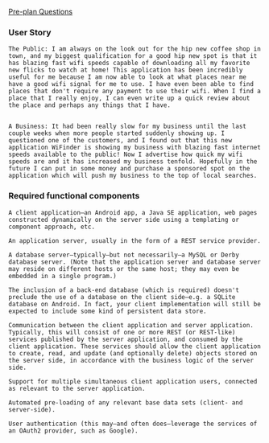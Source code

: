[Pre-plan Questions](https://docs.google.com/document/d/1mr8ka6Eie1mqVCCTtaQo3AsQcWsb4ddqSjArOm4hTF8/edit?usp=sharing)


### User Story

    The Public: I am always on the look out for the hip new coffee shop in town, and my biggest qualification for a good hip new spot is that it has blazing fast wifi speeds capable of downloading all my favorite new flicks to watch at home! This application has been incredibly useful for me because I am now able to look at what places near me have a good wifi signal for me to use. I have even been able to find places that don't require any payment to use their wifi. When I find a place that I really enjoy, I can even write up a quick review about the place and perhaps any things that I have. 


    A Business: It had been really slow for my business until the last couple weeks when more people started suddenly showing up. I questioned one of the customers, and I found out that this new application WiFinder is showing my business with blazing fast internet speeds available to the public! Now I advertise how quick my wifi speeds are and it has increased my business tenfold. Hopefully in the future I can put in some money and purchase a sponsored spot on the application which will push my business to the top of local searches. 


### Required functional components

    A client application—an Android app, a Java SE application, web pages constructed dynamically on the server side using a templating or component approach, etc.

    An application server, usually in the form of a REST service provider.

    A database server—typically—but not necessarily—a MySQL or Derby database server. (Note that the application server and database server may reside on different hosts or the same host; they may even be embedded in a single program.)

    The inclusion of a back-end database (which is required) doesn't preclude the use of a database on the client side—e.g. a SQLite database on Android. In fact, your client implementation will still be expected to include some kind of persistent data store.

    Communication between the client application and server application. Typically, this will consist of one or more REST (or REST-like) services published by the server application, and consumed by the client application. These services should allow the client application to create, read, and update (and optionally delete) objects stored on the server side, in accordance with the business logic of the server side.

    Support for multiple simultaneous client application users, connected as relevant to the server application.

    Automated pre-loading of any relevant base data sets (client- and server-side).

    User authentication (this may—and often does—leverage the services of an OAuth2 provider, such as Google).



